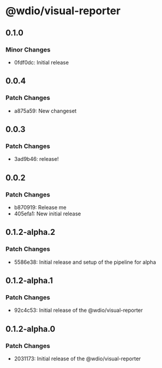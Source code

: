 # @wdio/visual-reporter

## 0.1.0

### Minor Changes

- 0fdf0dc: Initial release

## 0.0.4

### Patch Changes

- a875a59: New changeset

## 0.0.3

### Patch Changes

- 3ad9b46: release!

## 0.0.2

### Patch Changes

- b870919: Release me
- 405efa1: New initial release

## 0.1.2-alpha.2

### Patch Changes

- 5586e38: Initial release and setup of the pipeline for alpha

## 0.1.2-alpha.1

### Patch Changes

- 92c4c53: Initial release of the @wdio/visual-reporter

## 0.1.2-alpha.0

### Patch Changes

- 2031173: Initial release of the @wdio/visual-reporter
